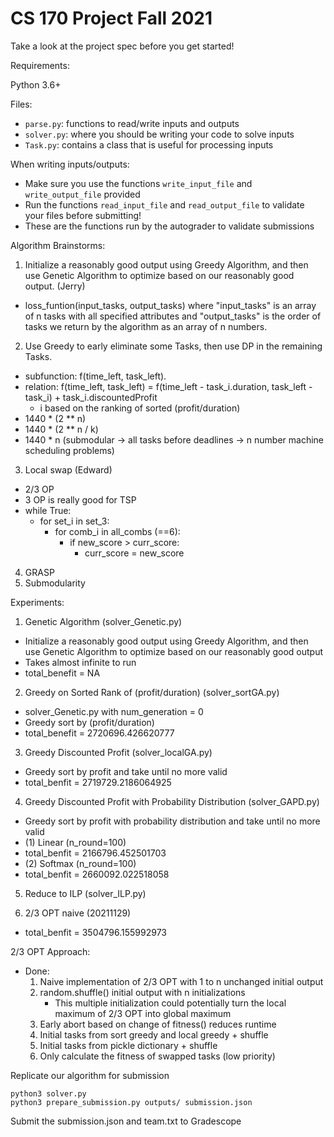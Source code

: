 # CS 170 Project Fall 2021

Take a look at the project spec before you get started!

Requirements:

Python 3.6+

Files:
- `parse.py`: functions to read/write inputs and outputs
- `solver.py`: where you should be writing your code to solve inputs
- `Task.py`: contains a class that is useful for processing inputs

When writing inputs/outputs:
- Make sure you use the functions `write_input_file` and `write_output_file` provided
- Run the functions `read_input_file` and `read_output_file` to validate your files before submitting!
- These are the functions run by the autograder to validate submissions


Algorithm Brainstorms:
1. Initialize a reasonably good output using Greedy Algorithm, and then use Genetic Algorithm to optimize based on our reasonably good output. (Jerry)
- loss_funtion(input_tasks, output_tasks) where "input_tasks" is an array of n tasks with all specified attributes and "output_tasks" is the order of tasks we return by the algorithm as an array of n numbers.



2. Use Greedy to early eliminate some Tasks, then use DP in the remaining Tasks. 
- subfunction: f(time_left, task_left).
- relation: f(time_left, task_left) = f(time_left - task_i.duration, task_left - task_i) + task_i.discountedProfit 
    - i based on the ranking of sorted (profit/duration)
- 1440 * (2 ** n)
- 1440 * (2 ** n / k)
- 1440 * n (submodular -> all tasks before deadlines -> n number machine scheduling problems)

3. Local swap (Edward)
- 2/3 OP
- 3 OP is really good for TSP
- while True:
    - for set_i in set_3:
        - for comb_i in all_combs (==6):
            - if new_score > curr_score:
                - curr_score = new_score
4. GRASP
5. Submodularity

Experiments:
1. Genetic Algorithm (solver_Genetic.py)
- Initialize a reasonably good output using Greedy Algorithm, and then use Genetic Algorithm to optimize based on our reasonably good output
- Takes almost infinite to run
- total_benefit = NA

2. Greedy on Sorted Rank of (profit/duration) (solver_sortGA.py)
- solver_Genetic.py with num_generation = 0
- Greedy sort by (profit/duration)
- total_benefit = 2720696.426620777

3. Greedy Discounted Profit (solver_localGA.py)
- Greedy sort by profit and take until no more valid
- total_benfit = 2719729.2186064925

4. Greedy Discounted Profit with Probability Distribution (solver_GAPD.py)
- Greedy sort by profit with probability distribution and take until no more valid
- (1) Linear (n_round=100)
- total_benfit = 2166796.452501703
- (2) Softmax (n_round=100)
- total_benfit = 2660092.022518058

5. Reduce to ILP (solver_ILP.py)

6. 2/3 OPT naive (20211129)
- total_benfit = 3504796.155992973


2/3 OPT Approach:
- Done:
    1. Naive implementation of 2/3 OPT with 1 to n unchanged initial output
    2. random.shuffle() initial output with n initializations
        - This multiple initialization could potentially turn the local maximum of 2/3 OPT into global maximum
    3. Early abort based on change of fitness() reduces runtime
    4. Initial tasks from sort greedy and local greedy + shuffle
    5. Initial tasks from pickle dictionary + shuffle
    6.  Only calculate the fitness of swapped tasks (low priority)


Replicate our algorithm for submission
```
python3 solver.py
python3 prepare_submission.py outputs/ submission.json
```
Submit the submission.json and team.txt to Gradescope
